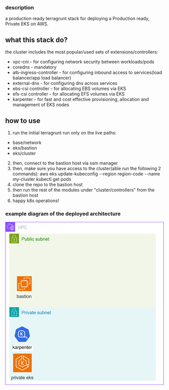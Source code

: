 ### description
a production ready terragrunt stack for deploying a Production ready, Private EKS on AWS.

## what this stack do?
the cluster includes the most popular/used sets of extensions/controllers:
* vpc-cni - for configuring network security between workloads/pods
* coredns - mandatory
* alb-ingress-controller - for configuring inbound access to services(load balancer/app load balancer)
* external-dns - for configuring dns across services
* ebs-csi controller - for allocating EBS volumes via EKS
* efs-csi controller - for allocating EFS volumes via EKS
* karpenter - for fast and cost effective provisioning, allocation and management of EKS nodes


## how to use
1. run the initial terragrunt run only on the live paths:
* base/network
* eks/bastion
* eks/cluster

2. then, connect to the bastion host via ssm manager
3. then, make sure you have access to the cluster(able run the following 2 commands):
aws eks update-kubeconfig --region region-code --name my-cluster
kubectl get pods
4. clone the repo to the bastion host
5. then run the rest of the modules under "cluster/controllers" from the bastion host
6. happy k8s operations!


### example diagram of the deployed architecture


![Alt text](./eks-terragrunt-recipes-diagram.svg)
